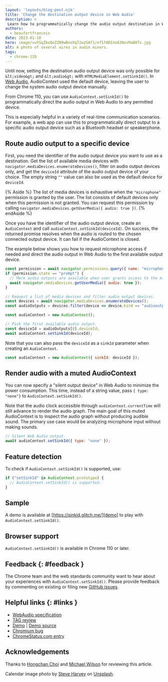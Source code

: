 ```yaml
---
layout: 'layouts/blog-post.njk'
title: 'Change the destination output device in Web Audio'
description: >
 Learn how to programmatically change the audio output destination in Web Audio.
authors:
  - beaufortfrancois
date: 2023-01-10
hero: image/vvhSqZboQoZZN9wBvoXq72wzGAf1/efSfADIno61NxsMaBOTx.jpg
alt: A photo of several wires in audio mixers.
tags:
  - chrome-110
---
```


Until now, setting the destination audio output device was only possible for `&lt;video&gt;` and `&lt;audio&gt;` with `HTMLMediaElement.setSinkId()`. In [Web Audio], AudioContext used the default device, leaving the user to change the system audio output device manually.
 
From Chrome 110, you can use `AudioContext.setSinkId()` to programmatically direct the audio output in Web Audio to any permitted device. 

This is especially helpful in a variety of real-time communication scenarios. For example, a web app can use this to programmatically direct output to a specific audio output device such as a Bluetooth headset or speakerphone.

## Route audio output to a specific device

First, you need the identifier of the audio output device you want to use as a destination. Get the list of available media devices with `navigator.mediaDevices.enumerateDevices()`, filter on audio output devices only, and get the `deviceId` attribute of the audio output device of your choice. The empty string `""` value can also be used as the default device for `deviceId`.

{% Aside %}
The list of media devices is exhaustive when the `"microphone"` permission is granted by the user. The list consists of default devices only when this permission is not granted. You can request this permission by calling `navigator.mediaDevices.getUserMedia({ audio: true })`.
{% endAside %}

Once you have the identifier of the audio output device, create an `AudioContext` and call `audioContext.setSinkId(deviceId)`. On success, the returned promise resolves when the audio is routed to the chosen connected output device. It can fail if the AudioContext is closed.

The example below shows you how to request microphone access if needed and direct the audio output in Web Audio to the first available output device.

```js
const permission = await navigator.permissions.query({ name: "microphone" });
if (permission.state == "prompt") {
  // More audio outputs are available when user grants access to the mic.
  await navigator.mediaDevices.getUserMedia({ audio: true });
}

// Request a list of media devices and filter audio output devices.
const devices = await navigator.mediaDevices.enumerateDevices();
const audioOutputs = devices.filter(device => device.kind == "audiooutput");

const audioContext = new AudioContext();

// Pick the first available audio output.
const deviceId = audioOutputs[0].deviceId;
await audioContext.setSinkId(deviceId);
```

Note that you can also pass the `deviceId` as a `sinkId` parameter when creating an `AudioContext`.

```js
const audioContext = new AudioContext({ sinkId: deviceId });
```

## Render audio with a muted AudioContext

You can now specify a "silent output device" in Web Audio to minimize the power consumption. This time, instead of a string value, pass `{ type: "none"}` to `AudioContext.setSinkId()`.

Note that the audio clock accessible through `audioContext.currentTime` will still advance to render the audio graph. The main goal of this muted AudioContext is to inspect the audio graph without producing audible sound. The primary use case would be analyzing microphone input without making sounds.

```js
// Silent Web Audio output.
await audioContext.setSinkId({ type: "none" });
```

## Feature detection

To check if `AudioContext.setSinkId()` is supported, use:

```js
if ("setSinkId" in AudioContext.prototype) {
  // AudioContext.setSinkId() is supported.
}
```

## Sample

A demo is available at [https://sinkid.glitch.me/][demo] to play with `AudioContext.setSinkId()`. 

## Browser support

`AudioContext.setSinkId()` is available in Chrome&nbsp;110 or later.

## Feedback {: #feedback }

The Chrome team and the web standards community want to hear about your experiences with `AudioContext.setSinkId()`. Please provide feedback by commenting on existing or filing new [GitHub issues][issues].

## Helpful links {: #links }

- [WebAudio specification][spec]
- [TAG review][tag]
- [Demo][demo] | [Demo source][demo-source]
- [Chromium bug][cr-bug]
- [ChromeStatus.com entry][cr-status]

## Acknowledgements

Thanks to [Hongchan Choi] and [Michael Wilson] for reviewing this article.

Calendar image photo by [Steve Harvey] on [Unsplash].

[web audio]: https://developer.mozilla.org/en-US/docs/Web/API/Web_Audio_API
[demo]: https://sinkid.glitch.me
[issues]: https://github.com/WebAudio/web-audio-api/issues
[spec]: https://webaudio.github.io/web-audio-api/#dom-audiocontext-setsinkid
[tag]: https://github.com/w3ctag/design-reviews/issues/766
[demo-source]: https://glitch.com/edit/#!/sinkid?path=index.js
[cr-bug]: https://bugs.chromium.org/p/chromium/issues/detail?id=1216187
[cr-status]: https://chromestatus.com/feature/5190163462881280
[hongchan choi]: https://hoch.io/
[michael wilson]: https://github.com/mjwilson-google 
[steve harvey]: https://unsplash.com/@trommelkopf
[unsplash]: https://unsplash.com/photos/xWiXi6wRLGo
